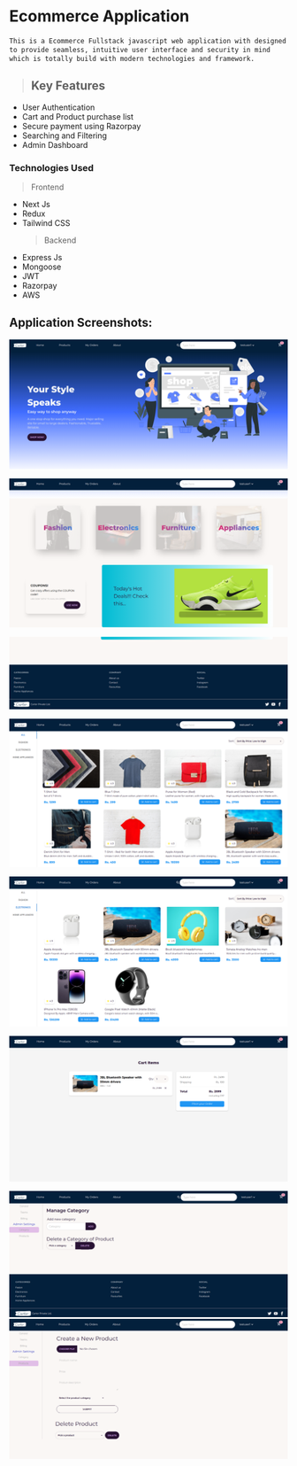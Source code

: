 # Ecommerce Application

    This is a Ecommerce Fullstack javascript web application with designed to provide seamless, intuitive user interface and security in mind which is totally build with modern technologies and framework.

> ## **Key Features**

- User Authentication
- Cart and Product purchase list
- Secure payment using Razorpay
- Searching and Filtering
- Admin Dashboard

### Technologies Used

> Frontend

- Next Js
- Redux
- Tailwind CSS
  > Backend
- Express Js
- Mongoose
- JWT
- Razorpay
- AWS

## **Application Screenshots:**

![hero1](https://github.com/nishok19/portfolio/blob/main/public/images/ecom/hero1.png?raw=true)

![hero2](https://github.com/nishok19/portfolio/blob/main/public/images/ecom/hero2.png?raw=truehttps://github.com/nishok19/portfolio/blob/main/public/images/ecom/hero2.png?raw=true)

![footer](https://github.com/nishok19/portfolio/blob/main/public/images/ecom/hero3.png?raw=true)

![products1](https://github.com/nishok19/portfolio/blob/main/public/images/ecom/products1.png?raw=true)

![products2](https://github.com/nishok19/portfolio/blob/main/public/images/ecom/products2.png?raw=true)

![cart](https://github.com/nishok19/portfolio/blob/main/public/images/ecom/cart1.png?raw=true)

![profile1](https://github.com/nishok19/portfolio/blob/main/public/images/ecom/profile1.png?raw=true)
![profile2](https://github.com/nishok19/portfolio/blob/main/public/images/ecom/profile2.png?raw=true)
